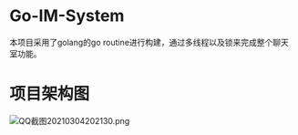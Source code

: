 # Go-IM-System
本项目采用了golang的go routine进行构建，通过多线程以及锁来完成整个聊天室功能。

# 项目架构图
![QQ截图20210304202130.png](https://i.loli.net/2021/03/04/bOnvWHfQolh6Bpr.png)
